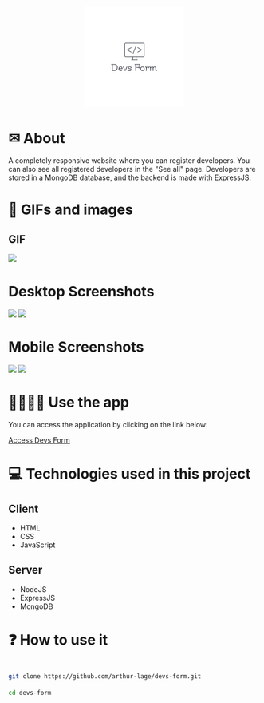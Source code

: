<h1 align="center">
    <img src="./assets/logo.png" alt="Devs Form" />
</h1>

# ✉ About

A completely responsive website where you can register developers.
You can also see all registered developers in the "See all" page.
Developers are stored in a MongoDB database, and the backend is made with ExpressJS.

# 🌆 GIFs and images

## GIF
<img src="./src/assets/gif.gif" />

# Desktop Screenshots

<div>
    <img src="./src/assets/screenshot-1.png" />
    <img src="./src/assets/screenshot-2.png" />
</div>

# Mobile Screenshots

<div>
    <img src="./src/assets/screenshot-3.png"/>
    <img src="./src/assets/screenshot-4.png" />
</div>

# 👨‍💻👩‍💻 Use the app

You can access the application by clicking on the link below:

[Access Devs Form](https://devs-form-al.vercel.app)

# 💻 Technologies used in this project

## Client

- HTML 
- CSS
- JavaScript

## Server

- NodeJS
- ExpressJS
- MongoDB

# ❓ How to use it

```bash

git clone https://github.com/arthur-lage/devs-form.git

cd devs-form

```